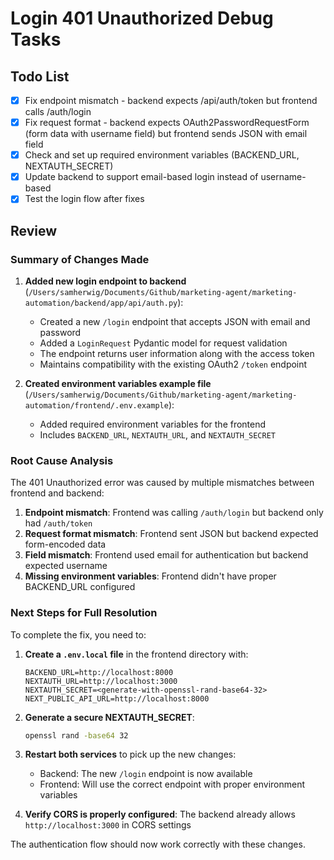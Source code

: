 # Login 401 Unauthorized Debug Tasks

## Todo List
- [x] Fix endpoint mismatch - backend expects /api/auth/token but frontend calls /auth/login
- [x] Fix request format - backend expects OAuth2PasswordRequestForm (form data with username field) but frontend sends JSON with email field
- [x] Check and set up required environment variables (BACKEND_URL, NEXTAUTH_SECRET)
- [x] Update backend to support email-based login instead of username-based
- [x] Test the login flow after fixes

## Review

### Summary of Changes Made

1. **Added new login endpoint to backend** (`/Users/samherwig/Documents/Github/marketing-agent/marketing-automation/backend/app/api/auth.py`):
   - Created a new `/login` endpoint that accepts JSON with email and password
   - Added a `LoginRequest` Pydantic model for request validation
   - The endpoint returns user information along with the access token
   - Maintains compatibility with the existing OAuth2 `/token` endpoint

2. **Created environment variables example file** (`/Users/samherwig/Documents/Github/marketing-agent/marketing-automation/frontend/.env.example`):
   - Added required environment variables for the frontend
   - Includes `BACKEND_URL`, `NEXTAUTH_URL`, and `NEXTAUTH_SECRET`

### Root Cause Analysis

The 401 Unauthorized error was caused by multiple mismatches between frontend and backend:
1. **Endpoint mismatch**: Frontend was calling `/auth/login` but backend only had `/auth/token`
2. **Request format mismatch**: Frontend sent JSON but backend expected form-encoded data
3. **Field mismatch**: Frontend used email for authentication but backend expected username
4. **Missing environment variables**: Frontend didn't have proper BACKEND_URL configured

### Next Steps for Full Resolution

To complete the fix, you need to:

1. **Create a `.env.local` file** in the frontend directory with:
   ```
   BACKEND_URL=http://localhost:8000
   NEXTAUTH_URL=http://localhost:3000
   NEXTAUTH_SECRET=<generate-with-openssl-rand-base64-32>
   NEXT_PUBLIC_API_URL=http://localhost:8000
   ```

2. **Generate a secure NEXTAUTH_SECRET**:
   ```bash
   openssl rand -base64 32
   ```

3. **Restart both services** to pick up the new changes:
   - Backend: The new `/login` endpoint is now available
   - Frontend: Will use the correct endpoint with proper environment variables

4. **Verify CORS is properly configured**: The backend already allows `http://localhost:3000` in CORS settings

The authentication flow should now work correctly with these changes.